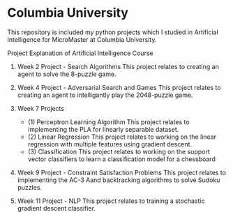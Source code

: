 # Columbia University
 This repository is included my python projects which I studied in Artificial Intelligence for MicroMaster at Columbia University.
 
 Project Explanation of Artificial Intelligence Course

1. Week 2 Project - Search Algorithms 
   This project relates to creating an agent to solve the 8-puzzle game.
   
2. Week 4 Project - Adversarial Search and Games 
   This project relates to creating an agent to intelligantly play the 2048-puzzle game.

3. Week 7 Projects
   - (1) Perceptron Learning Algorithm
         This project relates to implementing the PLA for linearly separable dataset.
   - (2) Linear Regression
         This project relates to working on the linear regression with multiple features using gradient descent.
   - (3) Classification 
         This project relates to working on the support vector classifiers to learn a classification model for a chessboard
         
4. Week 9 Project - Constraint Satisfaction Problems
    This project relates to implementing the AC-3 Aand backtracking algorithms to solve Sudoku puzzles.

5. Week 11 Project - NLP
    This project relates to training a stochastic gradient descent classifier. 
